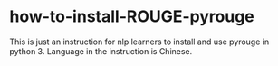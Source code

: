 # how-to-install-ROUGE-pyrouge

This is just an instruction for nlp learners to install and use pyrouge in python 3. Language in the instruction is Chinese.
